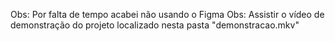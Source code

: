 Obs: Por falta de tempo acabei não usando o Figma
Obs: Assistir o vídeo de demonstração do projeto localizado nesta pasta "demonstracao.mkv"
